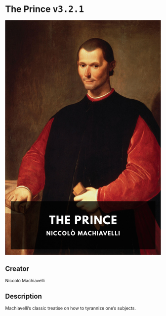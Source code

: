 
# The Prince <kbd>v3.2.1</kbd>

<center>
  <img src="./cover-1024.jpg"/>
</center>

## Creator
Niccolò Machiavelli

## Description
Machiavelli’s classic treatise on how to tyrannize one’s subjects.
